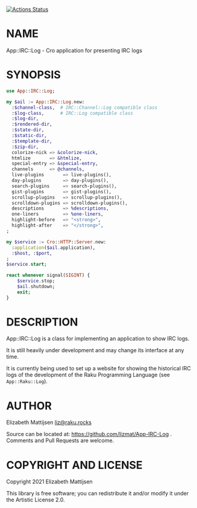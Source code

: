 [![Actions Status](https://github.com/lizmat/App-IRC-Log/workflows/test/badge.svg)](https://github.com/lizmat/App-IRC-Log/actions)

NAME
====

App::IRC::Log - Cro application for presenting IRC logs

SYNOPSIS
========

```raku
use App::IRC::Log;

my $ail := App::IRC::Log.new:
  :$channel-class,  # IRC::Channel::Log compatible class
  :$log-class,      # IRC::Log compatible class
  :$log-dir,
  :$rendered-dir,
  :$state-dir,
  :$static-dir,
  :$template-dir,
  :$zip-dir,
  colorize-nick => &colorize-nick,
  htmlize       => &htmlize,
  special-entry => &special-entry,
  channels      => @channels,
  live-plugins       => live-plugins(),
  day-plugins        => day-plugins(),
  search-plugins     => search-plugins(),
  gist-plugins       => gist-plugins(),
  scrollup-plugins   => scrollup-plugins(),
  scrolldown-plugins => scrolldown-plugins(),
  descriptions       => %descriptions,
  one-liners         => %one-liners,
  highlight-before   => "<strong>",
  highlight-after    => "</strong>",
;

my $service := Cro::HTTP::Server.new:
  :application($ail.application),
  :$host, :$port,
;
$service.start;

react whenever signal(SIGINT) {
    $service.stop;
    $ail.shutdown;
    exit;
}
```

DESCRIPTION
===========

App::IRC::Log is a class for implementing an application to show IRC logs.

It is still heavily under development and may change its interface at any time.

It is currently being used to set up a website for showing the historical IRC logs of the development of the Raku Programming Language (see `App::Raku::Log`).

AUTHOR
======

Elizabeth Mattijsen <liz@raku.rocks>

Source can be located at: https://github.com/lizmat/App-IRC-Log . Comments and Pull Requests are welcome.

COPYRIGHT AND LICENSE
=====================

Copyright 2021 Elizabeth Mattijsen

This library is free software; you can redistribute it and/or modify it under the Artistic License 2.0.

